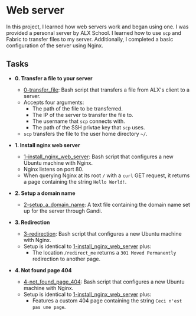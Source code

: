 # Web server

In this project, I learned how web servers work and began using one. I was
provided a personal server by ALX School. I learned how to use `scp`
and Fabric to transfer files to my server. Additionally, I completed a basic
configuration of the server using Nginx.

## Tasks

- **0. Transfer a file to your server**

  - [0-transfer_file](./0-transfer_file): Bash script that transfers a file
    from ALX's client to a server.
  - Accepts four arguments:
    - The path of the file to be transferred.
    - The IP of the server to transfer the file to.
    - The username that `scp` connects with.
    - The path of the SSH privtae key that `scp` uses.
  - `scp` transfers the file to the user home directory `~/`.

- **1. Install nginx web server**

  - [1-install_nginx_web_server](./1-install_nginx_web_server): Bash script
    that configures a new Ubuntu machine with Nginx.
  - Nginx listens on port 80.
  - When querying Nginx at its root `/` with a `curl` GET request,
    it returns a page containing the string `Hello World!`.

- **2. Setup a domain name**

  - [2-setup_a_domain_name](./2-setup_a_domain_name): A text file containing
    the domain name set up for the server through Gandi.

- **3. Redirection**

  - [3-redirection](./3-redirection): Bash script that configures a new Ubuntu
    machine with Nginx.
  - Setup is identical to [1-install_nginx_web_server](./1-install_nginx_web_server)
    plus:
    - The location `/redirect_me` returns a `301 Moved Permanently` redirection
      to another page.

- **4. Not found page 404**
  - [4-not_found_page_404](./4-not_found_page_404): Bash script that configures
    a new Ubuntu machine with Nginx.
  - Setup is identical to [1-install_nginx_web_server](./1-install_nginx_web_server)
    plus:
    - Features a custom 404 page containing the string `Ceci n'est pas une page`.
